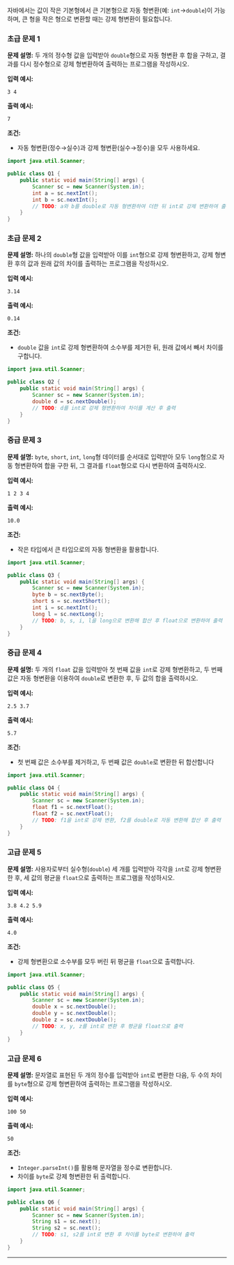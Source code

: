 자바에서는 값이 작은 기본형에서 큰 기본형으로 자동 형변환(예: `int`→`double`)이 가능하며, 큰 형을 작은 형으로 변환할 때는 강제 형변환이 필요합니다.

### 초급 문제 1

**문제 설명:** 두 개의 정수형 값을 입력받아 `double`형으로 자동 형변환 후 합을 구하고, 결과를 다시 정수형으로 강제 형변환하여 출력하는 프로그램을 작성하시오.

**입력 예시:**

```
3 4
```

**출력 예시:**

```
7
```

**조건:**

- 자동 형변환(정수→실수)과 강제 형변환(실수→정수)을 모두 사용하세요.

```java
import java.util.Scanner;

public class Q1 {
    public static void main(String[] args) {
        Scanner sc = new Scanner(System.in);
        int a = sc.nextInt();
        int b = sc.nextInt();
        // TODO: a와 b를 double로 자동 형변환하여 더한 뒤 int로 강제 변환하여 출력
    }
}
```

### 초급 문제 2

**문제 설명:** 하나의 `double`형 값을 입력받아 이를 `int`형으로 강제 형변환하고, 강제 형변환 후의 값과 원래 값의 차이를 출력하는 프로그램을 작성하시오.

**입력 예시:**

```
3.14
```

**출력 예시:**

```
0.14
```

**조건:**

- `double` 값을 `int`로 강제 형변환하여 소수부를 제거한 뒤, 원래 값에서 빼서 차이를 구합니다.

```java
import java.util.Scanner;

public class Q2 {
    public static void main(String[] args) {
        Scanner sc = new Scanner(System.in);
        double d = sc.nextDouble();
        // TODO: d를 int로 강제 형변환하여 차이를 계산 후 출력
    }
}
```

### 중급 문제 3

**문제 설명:** `byte`, `short`, `int`, `long`형 데이터를 순서대로 입력받아 모두 `long`형으로 자동 형변환하여 합을 구한 뒤, 그 결과를 `float`형으로 다시 변환하여 출력하시오.

**입력 예시:**

```
1 2 3 4
```

**출력 예시:**

```
10.0
```

**조건:**

- 작은 타입에서 큰 타입으로의 자동 형변환을 활용합니다.

```java
import java.util.Scanner;

public class Q3 {
    public static void main(String[] args) {
        Scanner sc = new Scanner(System.in);
        byte b = sc.nextByte();
        short s = sc.nextShort();
        int i = sc.nextInt();
        long l = sc.nextLong();
        // TODO: b, s, i, l을 long으로 변환해 합산 후 float으로 변환하여 출력
    }
}
```

### 중급 문제 4

**문제 설명:** 두 개의 `float` 값을 입력받아 첫 번째 값을 `int`로 강제 형변환하고, 두 번째 값은 자동 형변환을 이용하여 `double`로 변환한 후, 두 값의 합을 출력하시오.

**입력 예시:**

```
2.5 3.7
```

**출력 예시:**

```
5.7
```

**조건:**

- 첫 번째 값은 소수부를 제거하고, 두 번째 값은 `double`로 변환한 뒤 합산합니다

```java
import java.util.Scanner;

public class Q4 {
    public static void main(String[] args) {
        Scanner sc = new Scanner(System.in);
        float f1 = sc.nextFloat();
        float f2 = sc.nextFloat();
        // TODO: f1을 int로 강제 변환, f2를 double로 자동 변환해 합산 후 출력
    }
}
```

### 고급 문제 5

**문제 설명:** 사용자로부터 실수형(`double`) 세 개를 입력받아 각각을 `int`로 강제 형변환한 후, 세 값의 평균을 `float`으로 출력하는 프로그램을 작성하시오.

**입력 예시:**

```
3.8 4.2 5.9
```

**출력 예시:**

```
4.0
```

**조건:**

- 강제 형변환으로 소수부를 모두 버린 뒤 평균을 `float`으로 출력합니다.

```java
import java.util.Scanner;

public class Q5 {
    public static void main(String[] args) {
        Scanner sc = new Scanner(System.in);
        double x = sc.nextDouble();
        double y = sc.nextDouble();
        double z = sc.nextDouble();
        // TODO: x, y, z를 int로 변환 후 평균을 float으로 출력
    }
}
```

### 고급 문제 6

**문제 설명:** 문자열로 표현된 두 개의 정수를 입력받아 `int`로 변환한 다음, 두 수의 차이를 `byte`형으로 강제 형변환하여 출력하는 프로그램을 작성하시오.

**입력 예시:**

```
100 50
```

**출력 예시:**

```
50
```

**조건:**

- `Integer.parseInt()`를 활용해 문자열을 정수로 변환합니다.
- 차이를 `byte`로 강제 형변환한 뒤 출력합니다.

```java
import java.util.Scanner;

public class Q6 {
    public static void main(String[] args) {
        Scanner sc = new Scanner(System.in);
        String s1 = sc.next();
        String s2 = sc.next();
        // TODO: s1, s2를 int로 변환 후 차이를 byte로 변환하여 출력
    }
}
```

---